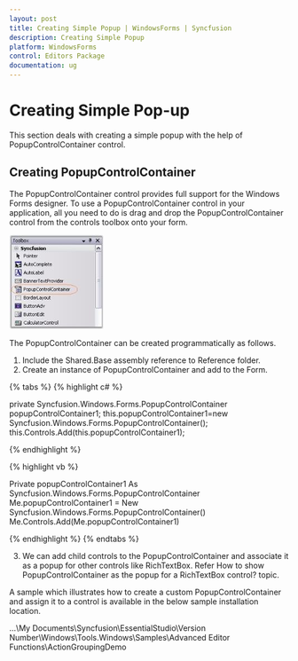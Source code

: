 ```yaml
---
layout: post
title: Creating Simple Popup | WindowsForms | Syncfusion
description: Creating Simple Popup
platform: WindowsForms
control: Editors Package
documentation: ug
---
```


# Creating Simple Pop-up

This section deals with creating a simple popup with the help of PopupControlContainer control.

## Creating PopupControlContainer

The PopupControlContainer control provides full support for the Windows Forms designer. To use a PopupControlContainer control in your application, all you need to do is drag and drop the PopupControlContainer control from the controls toolbox onto your form. 

 ![](Container-Control-Images/Overview_img356.jpeg) 

The PopupControlContainer can be created programmatically as follows.

1. Include the Shared.Base assembly reference to Reference folder.
2. Create an instance of PopupControlContainer and add to the Form.

{% tabs %}
{% highlight c# %}

private Syncfusion.Windows.Forms.PopupControlContainer popupControlContainer1;
this.popupControlContainer1=new Syncfusion.Windows.Forms.PopupControlContainer();
this.Controls.Add(this.popupControlContainer1);

{% endhighlight %}

{% highlight vb %}

Private popupControlContainer1 As Syncfusion.Windows.Forms.PopupControlContainer
Me.popupControlContainer1 = New Syncfusion.Windows.Forms.PopupControlContainer()
Me.Controls.Add(Me.popupControlContainer1)

{% endhighlight %}
{% endtabs %}

3. We can add child controls to the PopupControlContainer and associate it as a popup for other controls like RichTextBox. Refer How to show PopupControlContainer as the popup for a RichTextBox control? topic.

A sample which illustrates how to create a custom PopupControlContainer and assign it to a control is available in the below sample installation location.

…\My Documents\Syncfusion\EssentialStudio\Version Number\Windows\Tools.Windows\Samples\Advanced Editor Functions\ActionGroupingDemo
